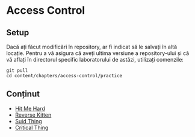 # Access Control

## Setup

Dacă ați făcut modificări în repository, ar fi indicat să le salvați în altă locație. Pentru a vă asigura că aveți ultima versiune a repository-ului și că vă aflați în directorul specific laboratorului de astăzi, utilizați comenzile:

```
git pull
cd content/chapters/access-control/practice
```

## Conținut

- [Hit Me Hard](./support/hit-me-hard/README.md)
- [Reverse Kitten](./support/reverse-kitten/README.md)
- [Suid Thing](./support/suid-thing/README.md)
- [Critical Thing](./support/critical-thing/README.md)
